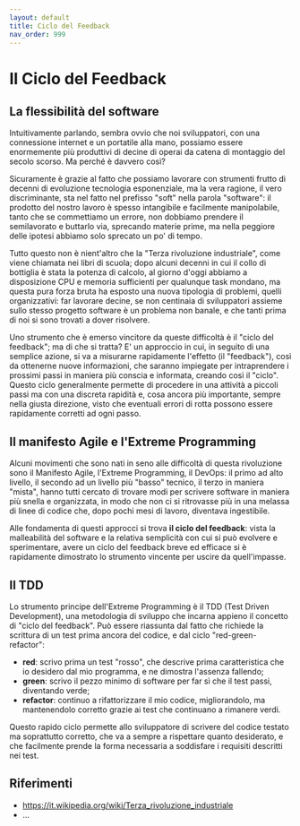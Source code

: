 ```yaml
---
layout: default
title: Ciclo del Feedback
nav_order: 999
---
```


# Il Ciclo del Feedback

## La flessibilità del software

Intuitivamente parlando, sembra ovvio che noi sviluppatori, con una connessione internet e un portatile alla mano, possiamo essere enormemente più produttivi di decine di operai da catena di montaggio del secolo scorso. Ma perché è davvero così?

Sicuramente è grazie al fatto che possiamo lavorare con strumenti frutto di decenni di evoluzione tecnologia esponenziale, ma la vera ragione, il vero discriminante, sta nel fatto nel prefisso "soft" nella parola "software": il prodotto del nostro lavoro è spesso intangibile e facilmente manipolabile, tanto che se commettiamo un errore, non dobbiamo prendere il semilavorato e buttarlo via, sprecando materie prime, ma nella peggiore delle ipotesi abbiamo solo sprecato un po' di tempo.

Tutto questo non è nient'altro che la "Terza rivoluzione industriale", come viene chiamata nei libri di scuola; dopo alcuni decenni in cui il collo di bottiglia è stata la potenza di calcolo, al giorno d'oggi abbiamo a disposizione CPU e memoria sufficienti per qualunque task mondano, ma questa pura forza bruta ha esposto una nuova tipologia di problemi, quelli organizzativi: far lavorare decine, se non centinaia di sviluppatori assieme sullo stesso progetto software è un problema non banale, e che tanti prima di noi si sono trovati a dover risolvere.

Uno strumento che è emerso vincitore da queste difficoltà è il "ciclo del feedback"; ma di che si tratta? E' un approccio in cui, in seguito di una semplice azione, si va a misurarne rapidamente l'effetto (il "feedback"), così da ottenerne nuove informazioni, che saranno impiegate per intraprendere i prossimi passi in maniera più conscia e informata, creando così il "ciclo". Questo ciclo generalmente permette di procedere in una attività a piccoli passi ma con una discreta rapidità e, cosa ancora più importante, sempre nella giusta direzione, visto che eventuali errori di rotta possono essere rapidamente corretti ad ogni passo.

## Il manifesto Agile e l'Extreme Programming

Alcuni movimenti che sono nati in seno alle difficoltà di questa rivoluzione sono il Manifesto Agile, l'Extreme Programming, il DevOps: il primo ad alto livello, il secondo ad un livello più "basso" tecnico, il terzo in maniera "mista", hanno tutti cercato di trovare modi per scrivere software in maniera più snella e organizzata, in modo che non ci si ritrovasse più in una melassa di linee di codice che, dopo pochi mesi di lavoro, diventava ingestibile.

Alle fondamenta di questi approcci si trova **il ciclo del feedback**: vista la malleabilità del software e la relativa semplicità con cui si può evolvere e sperimentare, avere un ciclo del feedback breve ed efficace si è rapidamente dimostrato lo strumento vincente per uscire da quell'impasse.

## Il TDD

Lo strumento principe dell'Extreme Programming è il TDD (Test Driven Development), una metodologia di sviluppo che incarna appieno il concetto di "ciclo del feedback". Può essere riassunta dal fatto che richiede la scrittura di un test prima ancora del codice, e dal ciclo "red-green-refactor":

- **red**: scrivo prima un test "rosso", che descrive prima caratteristica che io desidero dal mio programma, e ne dimostra l'assenza fallendo;
- **green**: scrivo il pezzo minimo di software per far sì che il test passi, diventando verde;
- **refactor**: continuo a rifattorizzare il mio codice, migliorandolo, ma mantenendolo corretto grazie ai test che continuano a rimanere verdi.

Questo rapido ciclo permette allo sviluppatore di scrivere del codice testato ma soprattutto corretto, che va a sempre a rispettare quanto desiderato, e che facilmente prende la forma necessaria a soddisfare i requisiti descritti nei test.

## Riferimenti

- https://it.wikipedia.org/wiki/Terza_rivoluzione_industriale
- ...
